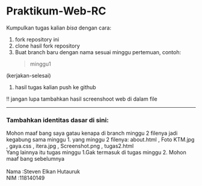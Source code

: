 # Praktikum-Web-RC
Kumpulkan tugas kalian _bisa_ dengan cara: 
1. fork repository ini 
2. clone hasil fork repository
3. Buat branch baru dengan nama sesuai minggu pertemuan, contoh:
    > minggu1
 
 (kerjakan-selesai) 
1. hasil tugas kalian push ke github

:bangbang:
jangan lupa tambahkan hasil screenshoot web di dalam file

<hr>

### Tambahkan identitas dasar di sini: 

Mohon maaf bang saya gatau kenapa di branch minggu 2 filenya jadi kegabung sama minggu 1. yang minggu 2 filenya: about.html , Foto KTM.jpg , gaya.css , itera.jpg , Screenshot.png , tugas2.html 
<br>
Yang lainnya itu tugas minggu 1.Gak termasuk di tugas minggu 2.  Mohon maaf bang sebelumnya
<br><br>
Nama  :Steven Elkan Hutauruk
<br>
NIM   :118140149
<br>
